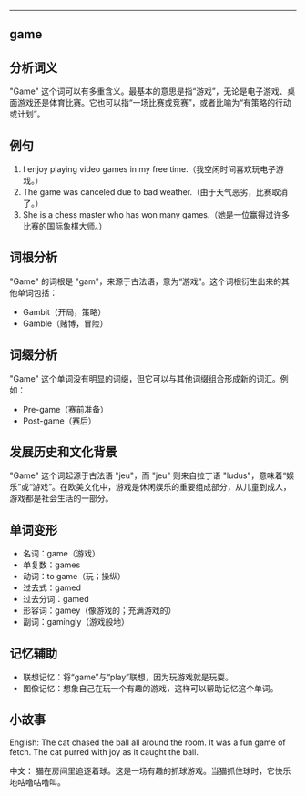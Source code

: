 
---------------
## game
## 分析词义
"Game" 这个词可以有多重含义。最基本的意思是指“游戏”，无论是电子游戏、桌面游戏还是体育比赛。它也可以指“一场比赛或竞赛”，或者比喻为“有策略的行动或计划”。

## 例句
1. I enjoy playing video games in my free time.（我空闲时间喜欢玩电子游戏。）
2. The game was canceled due to bad weather.（由于天气恶劣，比赛取消了。）
3. She is a chess master who has won many games.（她是一位赢得过许多比赛的国际象棋大师。）

## 词根分析
"Game" 的词根是 "gam"，来源于古法语，意为“游戏”。这个词根衍生出来的其他单词包括：
- Gambit（开局，策略）
- Gamble（赌博，冒险）

## 词缀分析
"Game" 这个单词没有明显的词缀，但它可以与其他词缀组合形成新的词汇。例如：
- Pre-game（赛前准备）
- Post-game（赛后）

## 发展历史和文化背景
"Game" 这个词起源于古法语 "jeu"，而 "jeu" 则来自拉丁语 "ludus"，意味着“娱乐”或“游戏”。在欧美文化中，游戏是休闲娱乐的重要组成部分，从儿童到成人，游戏都是社会生活的一部分。

## 单词变形
- 名词：game（游戏）
- 单复数：games
- 动词：to game（玩；操纵）
- 过去式：gamed
- 过去分词：gamed
- 形容词：gamey（像游戏的；充满游戏的）
- 副词：gamingly（游戏般地）

## 记忆辅助
- 联想记忆：将“game”与“play”联想，因为玩游戏就是玩耍。
- 图像记忆：想象自己在玩一个有趣的游戏，这样可以帮助记忆这个单词。

## 小故事
English:
The cat chased the ball all around the room. It was a fun game of fetch. The cat purred with joy as it caught the ball.

中文：
猫在房间里追逐着球。这是一场有趣的抓球游戏。当猫抓住球时，它快乐地咕噜咕噜叫。


